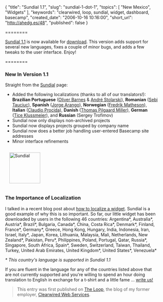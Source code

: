 {
  "title": "Sundial 1.1",
  "slug": "sundial-1-dot-1",
  "topics": [
    "New Mexico",
    "Widgets"
  ],
  "keywords": "clearwired, loop, sundial, widget, dashboard, basecamp",
  "created_date": "2006-10-16 10:16:00",
  "short_url": "http://ahedg.es/48",
  "published": false
}

========

<a href="http://www.clearwired.com/sundial/">Sundial 1.1</a> is now available for <a href="http://files.clearwired.com/download.php?filename=Sundial.wdgt.zip" title="Download Sundial 1.1 (ZIP, 332KB)">download</a>. This version adds support for several new languages, fixes a couple of minor bugs, and adds a few tweaks to the user interface. Enjoy!

========

<h3>New In Version 1.1</h3>

<p class="outdent">Straight from the <a href="http://www.clearwired.com/sundial/">Sundial</a> page:</p>

<ul style="padding-top: 0;">
  <li>Added the following localizations (thanks to all of our translators!): <strong>Brazilian Portuguese</strong> (<a href="http://www.oliverbarnes.com/">Oliver Barnes</a> & <a href="http://tecnopop.com.br/">André Stolarski</a>), <strong>Romanian</strong> (<a href="http://www.sergiutauciuc.ro/">Sebi Tauciuc</a>), <strong>Spanish</strong> (<a href="http://www.jarango.com/">Jorge Arango</a>), <strong>Norwegian</strong> (<a href="http://movito.net/">Fredrik Matheson</a>), <strong>Italian</strong> (<a href="http://www.emeraldion.it/">Claudio Procida</a>), <strong>Danish</strong> (<a href="http://microcore.dk/">Thomas Pilgaard Miller</a>), <strong>German</strong> (<a href="http://blog.tice.de/">Tice Klussmeier</a>), and <strong>Russian</strong> (Sergey Trofimov)</li>
  <li>Sundial now only displays non-archived projects</li>
  <li>Sundial now displays projects grouped by company name</li>
  <li>Sundial now does a better job handling user-entered Basecamp site addresses</li>
  <li>Minor interface refinements</li>
</ul>

<div class="photo-left">
  <p>
    <img style="width: 101px;padding: 1em;border: none;" src="/blog/assets/imgs/the-loop/logo_sundial.png" alt="Sundial">
  </p>
</div>

<h3>The Importance of Localization</h3>

<p>I talked in a recent blog post about <a href="http://www.clearwired.com/loop/archives/29-Widget-Localization.html">how to localize a widget</a>. Sundial is a good example of why this is so important. So far, our little widget has been downloaded by users in the following 46 countries: Argentina*, Australia*, Austria*, Brazil*, Bulgaria, Canada*, China, Costa Rica*, Denmark*, Finland, France*, Germany*, Greece, Hong Kong, Hungary, India, Indonesia, Iran, Israel, Italy*, Japan, Korea, Lithuania, Malaysia, Mali, Netherlands, New Zealand*, Pakistan, Peru*, Philippines, Poland, Portugal, Qatar, Russia*, Singapore, South Africa, Spain*, Sweden, Switzerland, Taiwan, Thailand, Turkey, United Arab Emirates, United Kingdom*, United States*, Venezuela*</p>

<p><em>* This country's language is supported in Sundial 1.1</em></p>

<p>If you are fluent in the language for any of the countries listed above that are not currently supported and you're willing to spend an hour doing translation to English in exchange for a t-shirt and a little fame ... <a href="mailto:info@clearwired.com?subject=Sundial%20Localization">write us!</a></p>

<blockquote>
This entry was first published on <a href="http://www.clearwired.com/loop/">The Loop</a>, the blog of my former employer, <a href="http://www.clearwired.com/">Clearwired Web Services</a>.
</blockquote>

